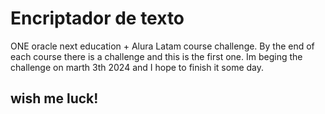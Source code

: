 # Encriptador de texto
ONE oracle next education + Alura Latam course challenge. By the end of each course there is a challenge and this is the first one. 
Im beging the challenge on marth 3th 2024 and I hope to finish it some day. 
## wish me luck! 
